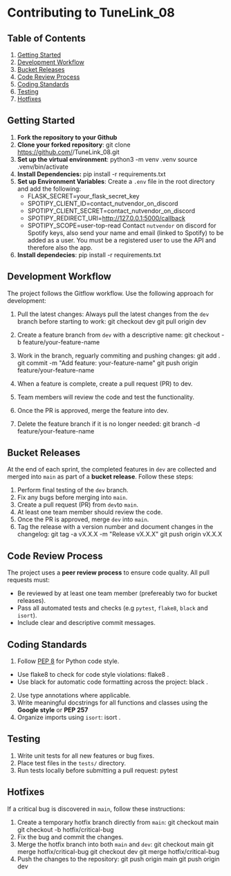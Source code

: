 # Contributing to TuneLink_08

## Table of Contents
1. [Getting Started](#getting-started)
2. [Development Workflow](#development-workflow)
3. [Bucket Releases](#bucket-releases)
4. [Code Review Process](#code-review-process)
5. [Coding Standards](#coding-standards)
6. [Testing](#testing)
7. [Hotfixes](#hotfixes)

## Getting Started

1. **Fork the repository to your Github**
2. **Clone your forked repository**:
    git clone https://github.com/<your-username>/TuneLink_08.git
3. **Set up the virtual environment**:
    python3 -m venv .venv
    source .venv/bin/activate
4. **Install Dependencies:**
    pip install -r requirements.txt
5. **Set up Environment Variables**: Create a `.env` file in the root directory and add the following:
    - FLASK_SECRET=your_flask_secret_key 
    - SPOTIPY_CLIENT_ID=contact_nutvendor_on_discord 
    - SPOTIPY_CLIENT_SECRET=contact_nutvendor_on_discord
    - SPOTIPY_REDIRECT_URI=http://127.0.0.1:5000/callback
    - SPOTIPY_SCOPE=user-top-read
Contact `nutvendor` on discord for Spotify keys, also send your name and email (linked to Spotify) to be added as a user. You must be a registered user to use the API and therefore also the app. 
6. **Install dependecies**:
    pip install -r requirements.txt


## Development Workflow
The project follows the Gitflow workflow. Use the following approach for development:

1. Pull the latest changes:
Always pull the latest changes from the `dev` branch before starting to work:
    git checkout dev
    git pull origin dev

2. Create a feature branch from `dev` with a descriptive name:
    git checkout -b feature/your-feature-name

3. Work in the branch, reguarly commiting and pushing changes:
    git add .
    git commit -m "Add feature: your-feature-name"
    git push origin feature/your-feature-name

4. When a feature is complete, create a pull request (PR) to dev.
5. Team members will review the code and test the functionality. 
6. Once the PR is approved, merge the feature into dev. 
7. Delete the feature branch if it is no longer needed:
    git branch -d feature/your-feature-name


## Bucket Releases
At the end of each sprint, the completed features in `dev` are collected and merged into `main` as part of a **bucket release**. Follow these steps:

1. Perform final testing of the `dev` branch.
2. Fix any bugs before merging into `main`. 
3. Create a pull request (PR) from `dev`to `main`.
4. At least one team member should review the code. 
5. Once the PR is approved, merge `dev` into `main`.
6. Tag the release with a version number and document changes in the changelog:
    git tag -a vX.X.X -m "Release vX.X.X"
    git push origin vX.X.X

## Code Review Process
The project uses a **peer review process** to ensure code quality. All pull requests must:
- Be reviewed by at least one team member (prefereably two for bucket releases).
- Pass all automated tests and checks (e.g `pytest`, `flake8`, `black` and `isort`).
- Include clear and descriptive commit messages.

## Coding Standards
1. Follow [PEP 8](https://peps.python.org/pep-0008/) for Python code style. 
- Use flake8 to check for code style violations:
    flake8 .
- Use black for automatic code formatting across the project:
    black .
2. Use type annotations where applicable.
3. Write meaningful docstrings for all functions and classes using the **Google style** or **PEP 257**
4. Organize imports using `isort`:
    isort .



## Testing 
1. Write unit tests for all new features or bug fixes. 
2. Place test files in the `tests/` directory.
3. Run tests locally before submitting a pull request:
    pytest


## Hotfixes
If a critical bug is discovered in `main`, follow these instructions:
1. Create a temporary hotfix branch directly from `main`:
    git checkout main
    git checkout -b hotfix/critical-bug
2. Fix the bug and commit the changes.
3. Merge the hotfix branch into both `main` and `dev`:
    git checkout main
    git merge hotfix/critical-bug
    git checkout dev
    git merge hotfix/critical-bug
4. Push the changes to the repository:
    git push origin main
    git push origin dev    
